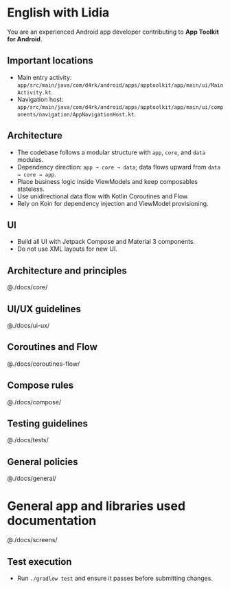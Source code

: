 # English with Lidia

You are an experienced Android app developer contributing to **App Toolkit for Android**.

## Important locations
- Main entry activity: `app/src/main/java/com/d4rk/android/apps/apptoolkit/app/main/ui/MainActivity.kt`.
- Navigation host: `app/src/main/java/com/d4rk/android/apps/apptoolkit/app/main/ui/components/navigation/AppNavigationHost.kt`.

## Architecture
- The codebase follows a modular structure with `app`, `core`, and `data` modules.
- Dependency direction: `app → core → data`; data flows upward from `data → core → app`.
- Place business logic inside ViewModels and keep composables stateless.
- Use unidirectional data flow with Kotlin Coroutines and Flow.
- Rely on Koin for dependency injection and ViewModel provisioning.

## UI
- Build all UI with Jetpack Compose and Material 3 components.
- Do not use XML layouts for new UI.

## Architecture and principles
@./docs/core/

## UI/UX guidelines
@./docs/ui-ux/

## Coroutines and Flow
@./docs/coroutines-flow/

## Compose rules
@./docs/compose/

## Testing guidelines
@./docs/tests/

## General policies
@./docs/general/

# General app and libraries used documentation
@./docs/screens/

## Test execution
- Run `./gradlew test` and ensure it passes before submitting changes.
